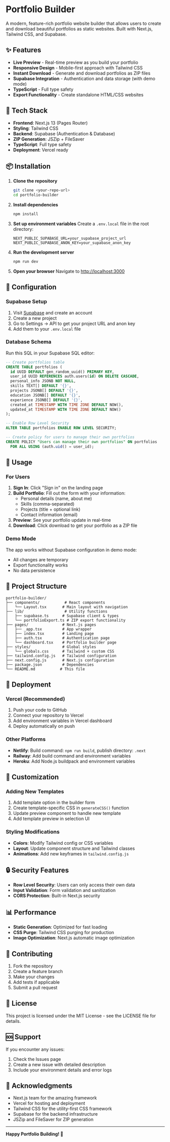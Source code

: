 # Portfolio Builder

A modern, feature-rich portfolio website builder that allows users to create and download beautiful portfolios as static websites. Built with Next.js, Tailwind CSS, and Supabase.

## ✨ Features

- **Live Preview** - Real-time preview as you build your portfolio
- **Responsive Design** - Mobile-first approach with Tailwind CSS
- **Instant Download** - Generate and download portfolios as ZIP files
- **Supabase Integration** - Authentication and data storage (with demo mode)
- **TypeScript** - Full type safety
- **Export Functionality** - Create standalone HTML/CSS websites

## 🚀 Tech Stack

- **Frontend**: Next.js 13 (Pages Router)
- **Styling**: Tailwind CSS
- **Backend**: Supabase (Authentication & Database)
- **ZIP Generation**: JSZip + FileSaver
- **TypeScript**: Full type safety
- **Deployment**: Vercel ready

## 📦 Installation

1. **Clone the repository**
   ```bash
   git clone <your-repo-url>
   cd portfolio-builder
   ```

2. **Install dependencies**
   ```bash
   npm install
   ```

3. **Set up environment variables**
   Create a `.env.local` file in the root directory:
   ```env
   NEXT_PUBLIC_SUPABASE_URL=your_supabase_project_url
   NEXT_PUBLIC_SUPABASE_ANON_KEY=your_supabase_anon_key
   ```

4. **Run the development server**
   ```bash
   npm run dev
   ```

5. **Open your browser**
   Navigate to [http://localhost:3000](http://localhost:3000)

## 🔧 Configuration

### Supabase Setup

1. Visit [Supabase](https://supabase.com) and create an account
2. Create a new project
3. Go to Settings → API to get your project URL and anon key
4. Add them to your `.env.local` file

### Database Schema

Run this SQL in your Supabase SQL editor:

```sql
-- Create portfolios table
CREATE TABLE portfolios (
  id UUID DEFAULT gen_random_uuid() PRIMARY KEY,
  user_id UUID REFERENCES auth.users(id) ON DELETE CASCADE,
  personal_info JSONB NOT NULL,
  skills TEXT[] DEFAULT '{}',
  projects JSONB[] DEFAULT '{}',
  education JSONB[] DEFAULT '{}',
  experience JSONB[] DEFAULT '{}',
  created_at TIMESTAMP WITH TIME ZONE DEFAULT NOW(),
  updated_at TIMESTAMP WITH TIME ZONE DEFAULT NOW()
);

-- Enable Row Level Security
ALTER TABLE portfolios ENABLE ROW LEVEL SECURITY;

-- Create policy for users to manage their own portfolios
CREATE POLICY "Users can manage their own portfolios" ON portfolios
  FOR ALL USING (auth.uid() = user_id);
```

## 📱 Usage

### For Users

1. **Sign In**: Click "Sign in" on the landing page
2. **Build Portfolio**: Fill out the form with your information:
   - Personal details (name, about me)
   - Skills (comma-separated)
   - Projects (title + optional link)
   - Contact information (email)
3. **Preview**: See your portfolio update in real-time
4. **Download**: Click download to get your portfolio as a ZIP file

### Demo Mode

The app works without Supabase configuration in demo mode:
- All changes are temporary
- Export functionality works
- No data persistence

## 🎯 Project Structure

```
portfolio-builder/
├── components/           # React components
│   └── Layout.tsx       # Main layout with navigation
├── lib/                  # Utility functions
│   ├── supabase.ts      # Supabase client & types
│   └── portfolioExport.ts # ZIP export functionality
├── pages/               # Next.js pages
│   ├── _app.tsx         # App wrapper
│   ├── index.tsx        # Landing page
│   ├── auth.tsx         # Authentication page
│   └── dashboard.tsx    # Portfolio builder page
├── styles/              # Global styles
│   └── globals.css      # Tailwind + custom CSS
├── tailwind.config.js   # Tailwind configuration
├── next.config.js       # Next.js configuration
├── package.json         # Dependencies
└── README.md           # This file
```

## 🚀 Deployment

### Vercel (Recommended)

1. Push your code to GitHub
2. Connect your repository to Vercel
3. Add environment variables in Vercel dashboard
4. Deploy automatically on push

### Other Platforms

- **Netlify**: Build command: `npm run build`, publish directory: `.next`
- **Railway**: Add build command and environment variables
- **Heroku**: Add Node.js buildpack and environment variables

## 🎨 Customization

### Adding New Templates

1. Add template option in the builder form
2. Create template-specific CSS in `generateCSS()` function
3. Update preview component to handle new template
4. Add template preview in selection UI

### Styling Modifications

- **Colors**: Modify Tailwind config or CSS variables
- **Layout**: Update component structure and Tailwind classes
- **Animations**: Add new keyframes in `tailwind.config.js`

## 🔒 Security Features

- **Row Level Security**: Users can only access their own data
- **Input Validation**: Form validation and sanitization
- **CORS Protection**: Built-in Next.js security

## 📊 Performance

- **Static Generation**: Optimized for fast loading
- **CSS Purge**: Tailwind CSS purging for production
- **Image Optimization**: Next.js automatic image optimization

## 🤝 Contributing

1. Fork the repository
2. Create a feature branch
3. Make your changes
4. Add tests if applicable
5. Submit a pull request

## 📄 License

This project is licensed under the MIT License - see the LICENSE file for details.

## 🆘 Support

If you encounter any issues:

1. Check the Issues page
2. Create a new issue with detailed description
3. Include your environment details and error logs

## 🙏 Acknowledgments

- Next.js team for the amazing framework
- Vercel for hosting and deployment
- Tailwind CSS for the utility-first CSS framework
- Supabase for the backend infrastructure
- JSZip and FileSaver for ZIP generation

---

**Happy Portfolio Building! 🚀**
